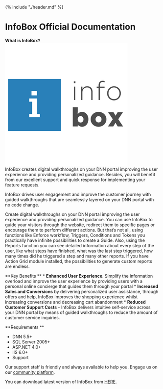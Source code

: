 {% include "./header.md" %}
# InfoBox Official Documentation

**What is InfoBox?**![](info-box-400x400t.png)
<br>
InfoBox creates digital walkthroughs on your DNN portal improving the user experience and providing personalized guidance.
Besides, you will benefit from our excellent support and quick response for implementing your feature requests.</br>

InfoBox drives user engagement and improve the customer journey with guided walkthroughs that are seamlessly layered on your DNN portal with no code change. 

Create digital walkthroughs on your DNN portal improving the user experience and providing personalized guidance. You can use InfoBox to guide your visitors through the website, redirect them to specific pages or encourage them to perform different actions. But that’s not all, using functions like Enforce workflow, Triggers, Conditions and Tokens you practically have infinite possibilities to create a Guide. Also, using the Reports function you can see detailed information about every step of the user, like what steps have finished, what was the last step triggered, how many times did he triggered a step and many other reports. If you have Action Grid module installed, the possibilities to generate custom reports are endless.


**Key Benefits
**
* 
**Enhanced User Experience**. Simplify the information overload and improve the user experience by providing users with a personal online concierge that guides them through your portal
* 
**Increased Sales and Conversions** by delivering personalized user assistance, through offers and help, InfoBox improves the shopping experience whilst increasing conversions and decreasing cart abandonment
* 
**Reduced Customer Support Costs** - InfoBox delivers intuitive self-service across your DNN portal by means of guided walkthroughs to reduce the amount of customer service inquiries.

**Requirements
**
* DNN 5.5+
* SQL Server 2005+ 
* ASP.NET 4.0+
* IIS 6.0+
* Support


Our support staff is friendly and always available to help you. Engage us on our [community platform](http://www.dnnsharp.com/support).

You can download latest version of InfoBox from [HERE](http://www.dnnsharp.com/dnn/modules/infobox/download). 